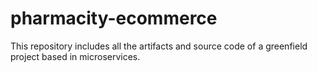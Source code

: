 # pharmacity-ecommerce
This repository includes all the artifacts and source code of a greenfield project based in microservices.
